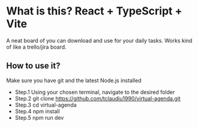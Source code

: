 # What is this? React + TypeScript + Vite

A neat board of you can download and use for your daily tasks. Works kind of like a trello/jira board.

## How to use it?

Make sure you have git and the latest Node.js installed

- Step.1 Using your chosen terminal, navigate to the desired folder
- Step.2 git clone https://github.com/tclaudiu1990/virtual-agenda.git
- Step.3 cd virtual-agenda
- Step.4 npm install
- Step.5 npm run dev
